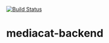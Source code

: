 [![Build Status](https://travis-ci.org/UTMediaCAT/mediacat-backend.svg?branch=master)](https://travis-ci.org/UTMediaCAT/mediacat-backend)
# mediacat-backend